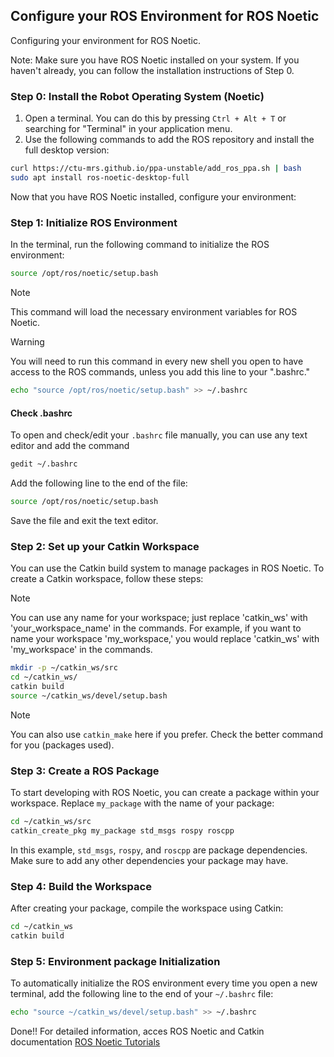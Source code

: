 ## Configure your ROS Environment for ROS Noetic

Configuring your environment for ROS Noetic.

Note: Make sure you have ROS Noetic installed on your system. If you haven't already, you can follow the installation instructions of Step 0.

### Step 0: Install the Robot Operating System (Noetic)

1. Open a terminal. You can do this by pressing `Ctrl + Alt + T` or searching for "Terminal" in your application menu.
2. Use the following commands to add the ROS repository and install the full desktop version:

```bash
curl https://ctu-mrs.github.io/ppa-unstable/add_ros_ppa.sh | bash
sudo apt install ros-noetic-desktop-full
```

Now that you have ROS Noetic installed, configure your environment:



### Step 1: Initialize ROS Environment

In the terminal, run the following command to initialize the ROS environment:

```bash
source /opt/ros/noetic/setup.bash
```

> [!NOTE]
> This command will load the necessary environment variables for ROS Noetic.

> [!WARNING]
> You will need to run this command in every new shell you open to have access to the ROS commands, unless you add this line to your ".bashrc." 

```bash
echo "source /opt/ros/noetic/setup.bash" >> ~/.bashrc
```

#### Check .bashrc 
To open and check/edit your `.bashrc` file manually, you can use any text editor and add the command

```bash
gedit ~/.bashrc
```

Add the following line to the end of the file:

```bash
source /opt/ros/noetic/setup.bash
```

Save the file and exit the text editor.


### Step 2: Set up your Catkin Workspace

You can use the Catkin build system to manage packages in ROS Noetic. To create a Catkin workspace, follow these steps:


> [!NOTE]
> You can use any name for your workspace; just replace 'catkin_ws' with 'your_workspace_name' in the commands. For example, if you want to name your workspace 'my_workspace,' you would replace 'catkin_ws' with 'my_workspace' in the commands.

```bash
mkdir -p ~/catkin_ws/src
cd ~/catkin_ws/
catkin build
source ~/catkin_ws/devel/setup.bash
```
> [!NOTE]
> You can also use `catkin_make` here if you prefer. Check the better command for you (packages used).


### Step 3: Create a ROS Package

To start developing with ROS Noetic, you can create a package within your workspace. Replace `my_package` with the name of your package:

```bash
cd ~/catkin_ws/src
catkin_create_pkg my_package std_msgs rospy roscpp
```

In this example, `std_msgs`, `rospy`, and `roscpp` are package dependencies. Make sure to add any other dependencies your package may have.


### Step 4: Build the Workspace

After creating your package, compile the workspace using Catkin:

```bash
cd ~/catkin_ws
catkin build
```

### Step 5: Environment package Initialization


To automatically initialize the ROS environment every time you open a new terminal, add the following line to the end of your `~/.bashrc` file:

```bash
echo "source ~/catkin_ws/devel/setup.bash" >> ~/.bashrc
```

Done!! 
For detailed information, acces ROS Noetic and Catkin documentation [ROS Noetic Tutorials](http://wiki.ros.org/noetic/Tutorials)
